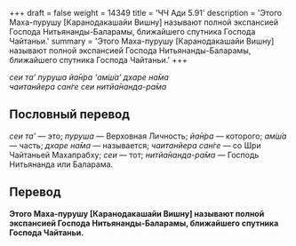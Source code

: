 +++
draft = false
weight = 14349
title = 'ЧЧ Ади 5.91'
description = 'Этого Маха-пурушу [Каранодакашайи Вишну] называют полной экспансией Господа Нитьянанды-Баларамы, ближайшего спутника Господа Чайтаньи.'
summary = 'Этого Маха-пурушу [Каранодакашайи Вишну] называют полной экспансией Господа Нитьянанды-Баларамы, ближайшего спутника Господа Чайтаньи.'
+++

_сеи та’ пуруша йа̄н̇ра ‘ам̇ш́а’ дхаре на̄ма  
чаитанйера сан̇ге сеи нитйа̄нанда-ра̄ма_

## Пословный перевод

_сеи_ _та’_ — это; _пуруша_ — Верховная Личность; _йа̄н̇ра_ — которого; _ам̇ш́а_ — часть; _дхаре_ _на̄ма_ — называется; _чаитанйера_ _сан̇ге_ — со Шри Чайтаньей Махапрабху; _сеи_ — тот; _нитйа̄нанда_\-_ра̄ма_ — Господь Нитьянанда или Баларама.

## Перевод

**Этого Маха-пурушу \[Каранодакашайи Вишну\] называют полной экспансией Господа Нитьянанды-Баларамы, ближайшего спутника Господа Чайтаньи.**

